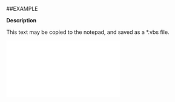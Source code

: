 

##EXAMPLE

**Description**

This text may be copied to the notepad, and saved as a *.vbs file.

![](../../Examples/vbs/ClientScript.OnAfterReadReplicatioFile.vbs.txt)





